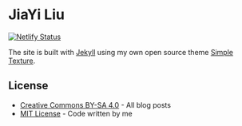 # JiaYi Liu

[![Netlify Status](https://api.netlify.com/api/v1/badges/9fcd94aa-af25-4b5c-a1f1-304670fdd45a/deploy-status)](https://app.netlify.com/sites/liujiayi1/deploys)


The site is built with [Jekyll](http://jekyllrb.com/) using my own open source theme [Simple Texture](https://github.com/yizeng/jekyll-theme-simple-texture).

## License
- [Creative Commons BY-SA 4.0](http://creativecommons.org/licenses/by-sa/4.0/) - All blog posts
- [MIT License](https://raw.github.com/yizeng/yizeng.me/master/LICENSE) - Code written by me
